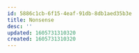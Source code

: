 ```yaml
---
id: 5886c1cb-6f15-4eaf-91db-8db1aed35b3e
title: Nonsense
desc: ''
updated: 1605731310320
created: 1605731310320
---
```


